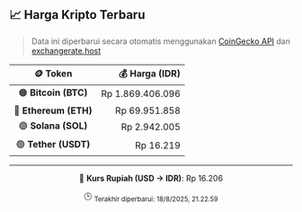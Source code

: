 

<!-- HARGA_KRIPTO -->
## 📈 Harga Kripto Terbaru

> Data ini diperbarui secara otomatis menggunakan [CoinGecko API](https://www.coingecko.com/) dan [exchangerate.host](https://exchangerate.host/)

<div align="center">

| 🪙 Token | 💰 Harga (IDR) |
|:------:|---------------:|
| 🟠 **Bitcoin (BTC)**   | Rp 1.869.406.096 |
| 🔵 **Ethereum (ETH)**  | Rp 69.951.858 |
| 🟣 **Solana (SOL)**    | Rp 2.942.005 |
| 🟢 **Tether (USDT)**   | Rp 16.219 |

---

💱 **Kurs Rupiah (USD → IDR)**: Rp 16.206

🕒 <sub>Terakhir diperbarui: 18/8/2025, 21.22.59</sub>

</div>
<!-- /HARGA_KRIPTO -->